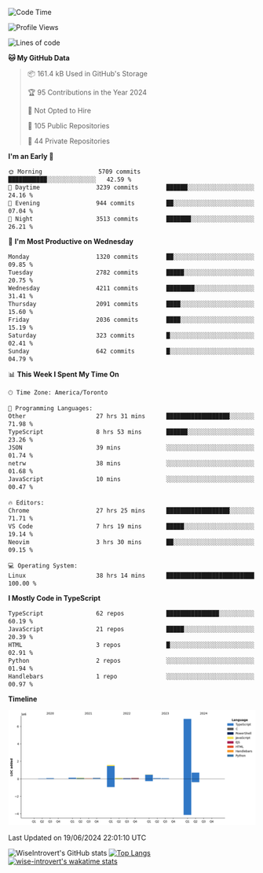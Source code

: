 <!--START_SECTION:waka-->
![Code Time](http://img.shields.io/badge/Code%20Time-1%2C755%20hrs%205%20mins-blue)

![Profile Views](http://img.shields.io/badge/Profile%20Views-4-blue)

![Lines of code](https://img.shields.io/badge/From%20Hello%20World%20I%27ve%20Written-10.3%20million%20lines%20of%20code-blue)

**🐱 My GitHub Data** 

> 📦 161.4 kB Used in GitHub's Storage 
 > 
> 🏆 95 Contributions in the Year 2024
 > 
> 🚫 Not Opted to Hire
 > 
> 📜 105 Public Repositories 
 > 
> 🔑 44 Private Repositories 
 > 
**I'm an Early 🐤** 

```text
🌞 Morning                5709 commits        ███████████░░░░░░░░░░░░░░   42.59 % 
🌆 Daytime                3239 commits        ██████░░░░░░░░░░░░░░░░░░░   24.16 % 
🌃 Evening                944 commits         ██░░░░░░░░░░░░░░░░░░░░░░░   07.04 % 
🌙 Night                  3513 commits        ███████░░░░░░░░░░░░░░░░░░   26.21 % 
```
📅 **I'm Most Productive on Wednesday** 

```text
Monday                   1320 commits        ██░░░░░░░░░░░░░░░░░░░░░░░   09.85 % 
Tuesday                  2782 commits        █████░░░░░░░░░░░░░░░░░░░░   20.75 % 
Wednesday                4211 commits        ████████░░░░░░░░░░░░░░░░░   31.41 % 
Thursday                 2091 commits        ████░░░░░░░░░░░░░░░░░░░░░   15.60 % 
Friday                   2036 commits        ████░░░░░░░░░░░░░░░░░░░░░   15.19 % 
Saturday                 323 commits         █░░░░░░░░░░░░░░░░░░░░░░░░   02.41 % 
Sunday                   642 commits         █░░░░░░░░░░░░░░░░░░░░░░░░   04.79 % 
```


📊 **This Week I Spent My Time On** 

```text
🕑︎ Time Zone: America/Toronto

💬 Programming Languages: 
Other                    27 hrs 31 mins      ██████████████████░░░░░░░   71.98 % 
TypeScript               8 hrs 53 mins       ██████░░░░░░░░░░░░░░░░░░░   23.26 % 
JSON                     39 mins             ░░░░░░░░░░░░░░░░░░░░░░░░░   01.74 % 
netrw                    38 mins             ░░░░░░░░░░░░░░░░░░░░░░░░░   01.68 % 
JavaScript               10 mins             ░░░░░░░░░░░░░░░░░░░░░░░░░   00.47 % 

🔥 Editors: 
Chrome                   27 hrs 25 mins      ██████████████████░░░░░░░   71.71 % 
VS Code                  7 hrs 19 mins       █████░░░░░░░░░░░░░░░░░░░░   19.14 % 
Neovim                   3 hrs 30 mins       ██░░░░░░░░░░░░░░░░░░░░░░░   09.15 % 

💻 Operating System: 
Linux                    38 hrs 14 mins      █████████████████████████   100.00 % 
```

**I Mostly Code in TypeScript** 

```text
TypeScript               62 repos            ███████████████░░░░░░░░░░   60.19 % 
JavaScript               21 repos            █████░░░░░░░░░░░░░░░░░░░░   20.39 % 
HTML                     3 repos             █░░░░░░░░░░░░░░░░░░░░░░░░   02.91 % 
Python                   2 repos             ░░░░░░░░░░░░░░░░░░░░░░░░░   01.94 % 
Handlebars               1 repo              ░░░░░░░░░░░░░░░░░░░░░░░░░   00.97 % 
```



**Timeline**

![Lines of Code chart](https://raw.githubusercontent.com/wise-introvert/wise-introvert/master/assets/bar_graph.png)


 Last Updated on 19/06/2024 22:01:10 UTC
<!--END_SECTION:waka-->

![WiseIntrovert's GitHub stats](https://github-readme-stats.vercel.app/api?username=wise-introvert&count_private=true&show_icons=true)
[![Top Langs](https://github-readme-stats.vercel.app/api/top-langs/?username=wise-introvert&langs_count=10)](https://github.com/anuraghazra/github-readme-stats)
[![wise-introvert's wakatime stats](https://github-readme-stats.vercel.app/api/wakatime?username=wiseintrovert)](https://github.com/anuraghazra/github-readme-stats)
